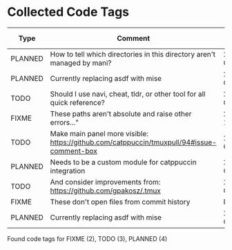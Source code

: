 # Collected Code Tags

| Type    | Comment                                                                                   | Last Edit  | Source File                                                                                                                                                                                                                       |
|---------|-------------------------------------------------------------------------------------------|------------|-----------------------------------------------------------------------------------------------------------------------------------------------------------------------------------------------------------------------------------|
| PLANNED | How to tell which directories in this directory aren't managed by mani?                   | 2024-03-14 | [Developer/kyleking/mani.yaml:2](https://github.com/KyleKing/dotfiles/blame/2e93258178b4628d162f14a983b300a6a5c5e281/Developer/kyleking/mani.yaml#L2)                                                                             |
| PLANNED | Currently replacing asdf with mise                                                        | 2024-09-25 | [dot_config/my_config/executable_generate_machine_snapshot.sh.tmpl:32](https://github.com/KyleKing/dotfiles/blame/537a13390c10b70a2c225385b388225c649a2b04/dot_config/my_config/executable_generate_machine_snapshot.sh.tmpl#L31) |
| TODO    | Should I use navi, cheat, tldr, or other tool for all quick reference?                    | 2024-03-18 | [dot_config/my_config/private__omz.sh:17](https://github.com/KyleKing/dotfiles/blame/c68cd58be9c9b1e2982b75be6ce0dbe1321b8b70/dot_config/my_config/private__omz.sh#L15)                                                           |
| FIXME   | These paths aren't absolute and raise other errors..."                                    | 2022-12-12 | [dot_config/my_config/private_cli_tools.sh:37](https://github.com/KyleKing/dotfiles/blame/c84074aed23f598a42083cf42bab5fe78acf8c15/dot_config/my_config/private_cli_tools.sh#L28)                                                 |
| TODO    | Make main panel more visible: https://github.com/catppuccin/tmuxpull/94#issue-comment-box | 2024-01-31 | [dot_tmux.conf.tmpl:71](https://github.com/KyleKing/dotfiles/blame/15f4b701546428a1ccdf5521363f2b3a15d59cac/dot_tmux.conf#L69)                                                                                                    |
| PLANNED | Needs to be a custom module for catppuccin integration                                    | 2024-03-21 | [dot_tmux.conf.tmpl:95](https://github.com/KyleKing/dotfiles/blame/a6c1a56cab3a0c858e88797a79b528ff469cbf18/dot_tmux.conf#L95)                                                                                                    |
| TODO    | And consider improvements from: https://github.com/gpakosz/.tmux                          | 2024-01-31 | [dot_tmux.conf.tmpl:108](https://github.com/KyleKing/dotfiles/blame/15f4b701546428a1ccdf5521363f2b3a15d59cac/dot_tmux.conf#L108)                                                                                                  |
| FIXME   | These don't open files from commit history                                                | N/A        | private_Library/private_Application Support/lazygit/config.yml:29                                                                                                                                                                 |
| PLANNED | Currently replacing asdf with mise                                                        | 2024-09-25 | [private_dot_zshrc.tmpl:32](https://github.com/KyleKing/dotfiles/blame/537a13390c10b70a2c225385b388225c649a2b04/private_dot_zshrc#L33)                                                                                            |

Found code tags for FIXME (2), TODO (3), PLANNED (4)

<!-- calcipy_skip_tags -->
